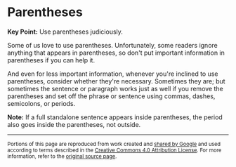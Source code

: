 # Parentheses

**Key Point:** Use parentheses judiciously.

Some of us love to use parentheses. Unfortunately, some readers ignore anything
that appears in parentheses, so don't put important information in parentheses
if you can help it.

And even for less important information, whenever you're inclined to use
parentheses, consider whether they're necessary. Sometimes they are; but
sometimes the sentence or paragraph works just as well if you remove the
parentheses and set off the phrase or sentence using commas, dashes, semicolons,
or periods.

**Note:** If a full standalone sentence appears inside parentheses, the period
also goes inside the parentheses, not outside.

---

<small>Portions of this page are reproduced from work created and
[shared by Google](https://developers.google.com/readme/policies/) and used
according to terms described in the
[Creative Commons 4.0 Attribution License](https://creativecommons.org/licenses/by/4.0/).
For more information, refer to the
[original source page](https://developers.google.com/style/parentheses).</small>
